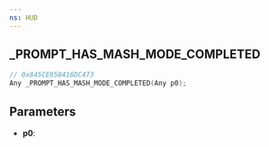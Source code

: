 ```yaml
---
ns: HUD
---
```

## _PROMPT_HAS_MASH_MODE_COMPLETED

```c
// 0x845CE958416DC473
Any _PROMPT_HAS_MASH_MODE_COMPLETED(Any p0);
```

## Parameters
* **p0**:
